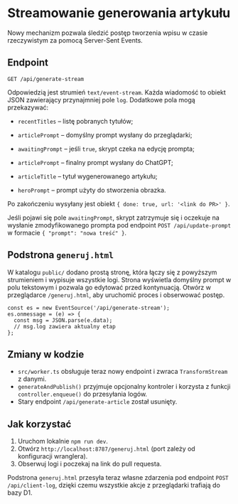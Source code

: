 # Streamowanie generowania artykułu

Nowy mechanizm pozwala śledzić postęp tworzenia wpisu w czasie rzeczywistym za pomocą Server-Sent Events.

## Endpoint

```
GET /api/generate-stream
```

Odpowiedzią jest strumień `text/event-stream`. Każda wiadomość to obiekt JSON zawierający przynajmniej pole `log`. Dodatkowe pola mogą przekazywać:

- `recentTitles` – listę pobranych tytułów;
- `articlePrompt` – domyślny prompt wysłany do przeglądarki;
- `awaitingPrompt` – jeśli `true`, skrypt czeka na edycję prompta;

- `articlePrompt` – finalny prompt wysłany do ChatGPT;

- `articleTitle` – tytuł wygenerowanego artykułu;
- `heroPrompt` – prompt użyty do stworzenia obrazka.

Po zakończeniu wysyłany jest obiekt `{ done: true, url: '<link do PR>' }`.

Jeśli pojawi się pole `awaitingPrompt`, skrypt zatrzymuje się i oczekuje na
wysłanie zmodyfikowanego prompta pod endpoint `POST /api/update-prompt` w
formacie `{ "prompt": "nowa treść" }`.

## Podstrona `generuj.html`

W katalogu `public/` dodano prostą stronę, która łączy się z powyższym strumieniem i wypisuje wszystkie logi. Strona wyświetla domyślny prompt w polu tekstowym i pozwala go edytować przed kontynuacją. Otwórz w przeglądarce `/generuj.html`, aby uruchomić proces i obserwować postęp.

```
const es = new EventSource('/api/generate-stream');
es.onmessage = (e) => {
  const msg = JSON.parse(e.data);
  // msg.log zawiera aktualny etap
};
```

## Zmiany w kodzie

- `src/worker.ts` obsługuje teraz nowy endpoint i zwraca `TransformStream` z danymi.
- `generateAndPublish()` przyjmuje opcjonalny kontroler i korzysta z funkcji `controller.enqueue()` do przesyłania logów.
- Stary endpoint `/api/generate-article` został usunięty.

## Jak korzystać

1. Uruchom lokalnie `npm run dev`.
2. Otwórz `http://localhost:8787/generuj.html` (port zależy od konfiguracji wranglera).
3. Obserwuj logi i poczekaj na link do pull requesta.

Podstrona `generuj.html` przesyła teraz własne zdarzenia pod endpoint `POST /api/client-log`,
dzięki czemu wszystkie akcje z przeglądarki trafiają do bazy D1.

